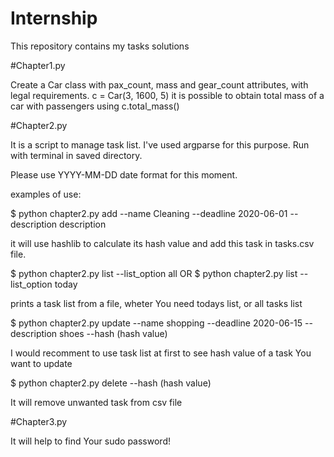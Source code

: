 # Internship
This repository contains my tasks solutions

#Chapter1.py

Create a Car class with pax_count, mass and gear_count attributes, with legal requirements.
c = Car(3, 1600, 5)
it is possible to obtain total mass of a car with passengers using c.total_mass()

#Chapter2.py 

It is a script to manage task list. I've used argparse for this purpose. Run with terminal in saved directory.

Please use YYYY-MM-DD date format for this moment.

examples of use:

$ python chapter2.py add --name Cleaning --deadline 2020-06-01 --description description

it will use hashlib to calculate its hash value and add this task in tasks.csv file. 

$ python chapter2.py list --list_option all  OR $ python chapter2.py list --list_option today

prints a task list from a file, wheter You need todays list, or all tasks list

$ python chapter2.py update --name shopping --deadline 2020-06-15 --description shoes --hash (hash value)

I would recomment to use task list at first to see hash value of a task You want to update

$ python chapter2.py delete --hash (hash value)

It will remove unwanted task from csv file


#Chapter3.py

It will help to find Your sudo password!
